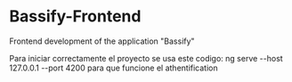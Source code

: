 # Bassify-Frontend
Frontend development of the application "Bassify"

Para iniciar correctamente el proyecto se usa este codigo:
ng serve --host 127.0.0.1 --port 4200 para que funcione el athentification
